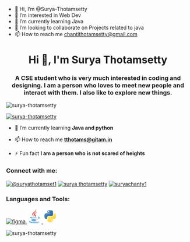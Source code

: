 - 👋 Hi, I’m @Surya-Thotamsetty
- 👀 I’m interested in Web Dev 
- 🌱 I’m currently learning Java
- 💞️ I’m looking to collaborate on Projects related to java
- 📫 How to reach me chantithotamsetty@gmail.com
<h1 align="center">Hi 👋, I'm Surya Thotamsetty</h1>
<h3 align="center">A CSE student who is very much interested in coding and designing. I am a person who loves to meet new people and interact with them. I also like to explore new things.</h3>

<p align="left"> <img src="https://komarev.com/ghpvc/?username=surya-thotamsetty&label=Profile%20views&color=0e75b6&style=flat" alt="surya-thotamsetty" /> </p>

<p align="left"> <a href="https://github.com/ryo-ma/github-profile-trophy"><img src="https://github-profile-trophy.vercel.app/?username=surya-thotamsetty" alt="surya-thotamsetty" /></a> </p>

- 🌱 I’m currently learning **Java and python**

- 📫 How to reach me **tthotams@gitam.in**

- ⚡ Fun fact **I am a person who is not scared of heights**

<h3 align="left">Connect with me:</h3>
<p align="left">
<a href="https://twitter.com/@suryathotamset1" target="blank"><img align="center" src="https://raw.githubusercontent.com/rahuldkjain/github-profile-readme-generator/master/src/images/icons/Social/twitter.svg" alt="@suryathotamset1" height="30" width="40" /></a>
<a href="https://linkedin.com/in/surya thotamsetty" target="blank"><img align="center" src="https://raw.githubusercontent.com/rahuldkjain/github-profile-readme-generator/master/src/images/icons/Social/linked-in-alt.svg" alt="surya thotamsetty" height="30" width="40" /></a>
<a href="https://instagram.com/suryachanty1" target="blank"><img align="center" src="https://raw.githubusercontent.com/rahuldkjain/github-profile-readme-generator/master/src/images/icons/Social/instagram.svg" alt="suryachanty1" height="30" width="40" /></a>
</p>

<h3 align="left">Languages and Tools:</h3>
<p align="left"> <a href="https://www.figma.com/" target="_blank" rel="noreferrer"> <img src="https://www.vectorlogo.zone/logos/figma/figma-icon.svg" alt="figma" width="40" height="40"/> </a> <a href="https://www.java.com" target="_blank" rel="noreferrer"> <img src="https://raw.githubusercontent.com/devicons/devicon/master/icons/java/java-original.svg" alt="java" width="40" height="40"/> </a> <a href="https://www.python.org" target="_blank" rel="noreferrer"> <img src="https://raw.githubusercontent.com/devicons/devicon/master/icons/python/python-original.svg" alt="python" width="40" height="40"/> </a> </p>

<p><img align="center" src="https://github-readme-stats.vercel.app/api/top-langs?username=surya-thotamsetty&show_icons=true&locale=en&layout=compact" alt="surya-thotamsetty" /></p>

